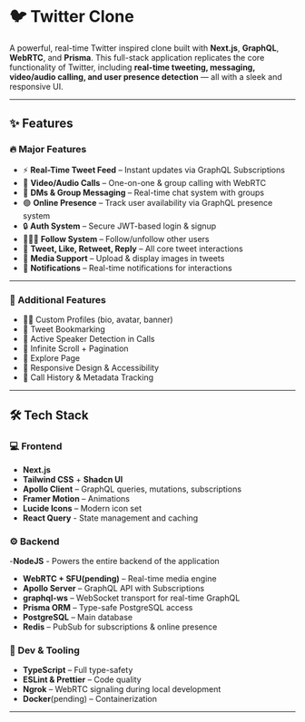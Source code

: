 # 🐦 Twitter Clone

A powerful, real-time Twitter inspired clone built with **Next.js**, **GraphQL**, **WebRTC**, and **Prisma**. This full-stack application replicates the core functionality of Twitter, including **real-time tweeting, messaging, video/audio calling, and user presence detection** — all with a sleek and responsive UI.

---

## ✨ Features

### 🔥 Major Features

- ⚡ **Real-Time Tweet Feed** – Instant updates via GraphQL Subscriptions
- 🎥 **Video/Audio Calls** – One-on-one & group calling with WebRTC
- 📨 **DMs & Group Messaging** – Real-time chat system with groups
- 🟢 **Online Presence** – Track user availability via GraphQL presence system
- 🔒 **Auth System** – Secure JWT-based login & signup
- 🧑‍🤝‍🧑 **Follow System** – Follow/unfollow other users
- 📝 **Tweet, Like, Retweet, Reply** – All core tweet interactions
- 📎 **Media Support** – Upload & display images in tweets
- 🔔 **Notifications** – Real-time notifications for interactions
---

### 🧩 Additional Features

- 🧑‍💼 Custom Profiles (bio, avatar, banner)
- 📌 Tweet Bookmarking
- 🎯 Active Speaker Detection in Calls
- 🔄 Infinite Scroll + Pagination
- 🧭 Explore Page
- 🎨 Responsive Design & Accessibility
- 📅 Call History & Metadata Tracking

---

## 🛠 Tech Stack

### 💻 Frontend

- **Next.js**
- **Tailwind CSS** + **Shadcn UI**
- **Apollo Client** – GraphQL queries, mutations, subscriptions
- **Framer Motion** – Animations
- **Lucide Icons** – Modern icon set
- **React Query** - State management and caching

### ⚙️ Backend

-**NodeJS** - Powers the entire backend of the application
- **WebRTC + SFU(pending)** – Real-time media engine
- **Apollo Server** – GraphQL API with Subscriptions
- **graphql-ws** – WebSocket transport for real-time GraphQL
- **Prisma ORM** – Type-safe PostgreSQL access
- **PostgreSQL** – Main database
- **Redis** – PubSub for subscriptions & online presence

### 🧪 Dev & Tooling

- **TypeScript** – Full type-safety
- **ESLint & Prettier** – Code quality
- **Ngrok** – WebRTC signaling during local development
- **Docker**(pending) – Containerization

---
